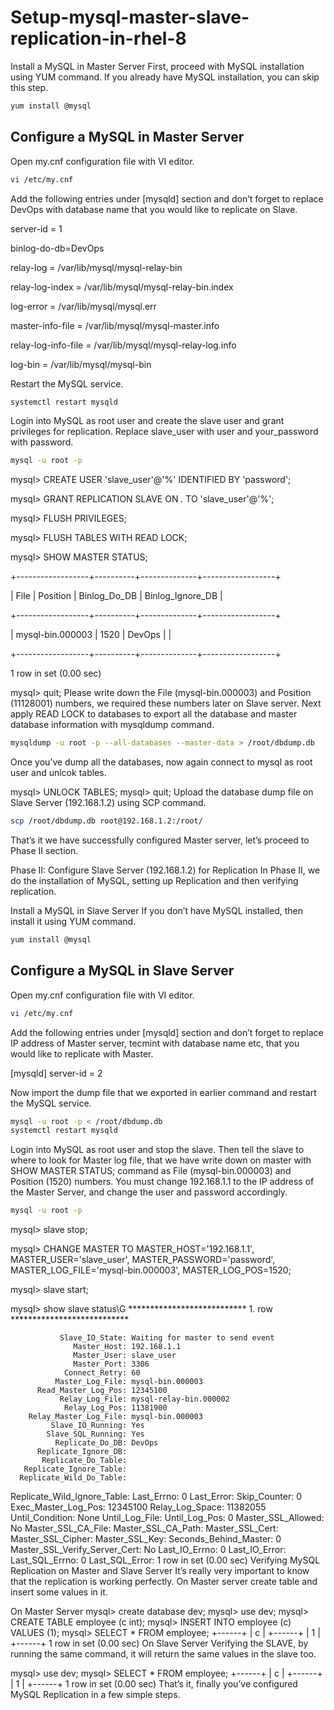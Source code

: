 # Setup-mysql-master-slave-replication-in-rhel-8
Install a MySQL in Master Server
First, proceed with MySQL installation using YUM command. If you already have MySQL installation, you can skip this step.

```bash
yum install @mysql
```

## Configure a MySQL in Master Server

Open my.cnf configuration file with VI editor.

```bash
vi /etc/my.cnf
```
Add the following entries under [mysqld] section and don’t forget to replace DevOps with database name that you would like to replicate on Slave.

server-id = 1

binlog-do-db=DevOps

relay-log = /var/lib/mysql/mysql-relay-bin

relay-log-index = /var/lib/mysql/mysql-relay-bin.index

log-error = /var/lib/mysql/mysql.err

master-info-file = /var/lib/mysql/mysql-master.info

relay-log-info-file = /var/lib/mysql/mysql-relay-log.info

log-bin = /var/lib/mysql/mysql-bin

Restart the MySQL service.
```bash
systemctl restart mysqld
```
Login into MySQL as root user and create the slave user and grant privileges for replication. Replace slave_user with user and your_password with password.
```bash
mysql -u root -p
```
mysql> CREATE USER 'slave_user'@'%' IDENTIFIED BY 'password'; 

mysql> GRANT REPLICATION SLAVE ON *.* TO 'slave_user'@'%';

mysql> FLUSH PRIVILEGES;

mysql> FLUSH TABLES WITH READ LOCK;

mysql> SHOW MASTER STATUS;

+------------------+----------+--------------+------------------+

| File             | Position | Binlog_Do_DB | Binlog_Ignore_DB |

+------------------+----------+--------------+------------------+

| mysql-bin.000003 | 1520     | DevOps    	 |                  |

+------------------+----------+--------------+------------------+

1 row in set (0.00 sec)

mysql> quit;
Please write down the File (mysql-bin.000003) and Position (11128001) numbers, we required these numbers later on Slave server. Next apply READ LOCK to databases to export all the database and master database information with mysqldump command.
```bash
mysqldump -u root -p --all-databases --master-data > /root/dbdump.db
```
Once you’ve dump all the databases, now again connect to mysql as root user and unlcok tables.

mysql> UNLOCK TABLES;
mysql> quit;
Upload the database dump file on Slave Server (192.168.1.2) using SCP command.
```bash
scp /root/dbdump.db root@192.168.1.2:/root/
```
That’s it we have successfully configured Master server, let’s proceed to Phase II section.

Phase II: Configure Slave Server (192.168.1.2) for Replication
In Phase II, we do the installation of MySQL, setting up Replication and then verifying replication.

Install a MySQL in Slave Server
If you don’t have MySQL installed, then install it using YUM command.
```bash
yum install @mysql
```
## Configure a MySQL in Slave Server
Open my.cnf configuration file with VI editor.
```bash
vi /etc/my.cnf
```
Add the following entries under [mysqld] section and don’t forget to replace IP address of Master server, tecmint with database name etc, that you would like to replicate with Master.

[mysqld]
server-id = 2

Now import the dump file that we exported in earlier command and restart the MySQL service.
```bash
mysql -u root -p < /root/dbdump.db
systemctl restart mysqld
```
Login into MySQL as root user and stop the slave. Then tell the slave to where to look for Master log file, that we have write down on master with SHOW MASTER STATUS; command as File (mysql-bin.000003) and Position (1520) numbers. You must change 192.168.1.1 to the IP address of the Master Server, and change the user and password accordingly.
```bash
mysql -u root -p
```
mysql> slave stop;

mysql> CHANGE MASTER TO MASTER_HOST='192.168.1.1', MASTER_USER='slave_user', MASTER_PASSWORD='password', MASTER_LOG_FILE='mysql-bin.000003', MASTER_LOG_POS=1520;

mysql> slave start;

mysql> show slave status\G
*************************** 1. row ***************************

               Slave_IO_State: Waiting for master to send event
                  Master_Host: 192.168.1.1
                  Master_User: slave_user
                  Master_Port: 3306
                Connect_Retry: 60
              Master_Log_File: mysql-bin.000003
          Read_Master_Log_Pos: 12345100
               Relay_Log_File: mysql-relay-bin.000002
                Relay_Log_Pos: 11381900
        Relay_Master_Log_File: mysql-bin.000003
             Slave_IO_Running: Yes
            Slave_SQL_Running: Yes
              Replicate_Do_DB: DevOps
          Replicate_Ignore_DB:
           Replicate_Do_Table:
       Replicate_Ignore_Table:
      Replicate_Wild_Do_Table:
  Replicate_Wild_Ignore_Table:
                   Last_Errno: 0
                   Last_Error:
                 Skip_Counter: 0
          Exec_Master_Log_Pos: 12345100
              Relay_Log_Space: 11382055
              Until_Condition: None
               Until_Log_File:
                Until_Log_Pos: 0
           Master_SSL_Allowed: No
           Master_SSL_CA_File:
           Master_SSL_CA_Path:
              Master_SSL_Cert:
            Master_SSL_Cipher:
               Master_SSL_Key:
        Seconds_Behind_Master: 0
Master_SSL_Verify_Server_Cert: No
                Last_IO_Errno: 0
                Last_IO_Error:
               Last_SQL_Errno: 0
               Last_SQL_Error:
1 row in set (0.00 sec)
Verifying MySQL Replication on Master and Slave Server
It’s really very important to know that the replication is working perfectly. On Master server create table and insert some values in it.

On Master Server
mysql> create database dev;
mysql> use dev;
mysql> CREATE TABLE employee (c int);
mysql> INSERT INTO employee (c) VALUES (1);
mysql> SELECT * FROM employee;
+------+
|  c  |
+------+
|  1  |
+------+
1 row in set (0.00 sec)
On Slave Server
Verifying the SLAVE, by running the same command, it will return the same values in the slave too.

mysql> use dev;
mysql> SELECT * FROM employee;
+------+
|  c  |
+------+
|  1  |
+------+
1 row in set (0.00 sec)
That’s it, finally you’ve configured MySQL Replication in a few simple steps.
